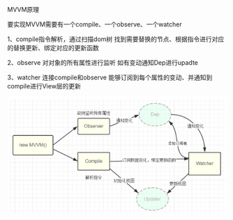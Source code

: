 MVVM原理


要实现MVVM需要有一个compile、一个observe、一个watcher

1、compile指令解析，通过扫描dom树 找到需要替换的节点、根据指令进行对应的替换更新、绑定对应的更新函数   

2、observe 对对象的所有属性进行监听 如有变动通知Dep进行upadte   

3、watcher 连接compile和observe 能够订阅到每个属性的变动、并通知到compile进行View层的更新


![avatar](./assets/mvvm.png)